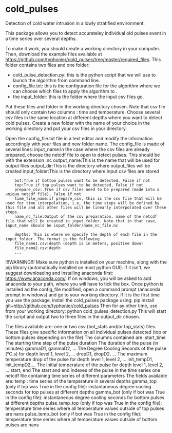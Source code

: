 # cold_pulses
 Detection of cold water intrusion in a lowly stratified environment.

 This package allows you to detect accurateley individual old pulses event in a time series over several depths.



To make it work, you should create a working directory in your computer.
Then, download the example files available at https://github.com/typhonier/cold_pulses/tree/master/required_files.
This folder contains two files and one folder:
- cold_pulse_detection.py: this is the python script that we will use to launch the algorithm from command line.
- config_file.txt: this is the configuration file for the algorithm where we can choose which files to apply the algorithm to .
- the input_folder: this is the folder where the input csv files go.

Put these files and folder in the working directory chosen.
Note that csv file should only contain two columns : time and temperature.
Choose several csv files in the same location at different depths where you want to detect cold pulses.
Create a new folder with the name of your choice in the working directory and put your csv files in your directory.

Open the config_file.txt file in a text editor and modify the information accordingly with your files and new folder name.
	The config_file is made of several lines:
		input_name:In the case where the csv files are already prepared, choose the netcdf file to open to detect pulses. This should be with the extension .nc
		output_name:This is the name that will be used for output files
		output_dir:This is the directory where output_files will be created
		input_folder:This is the directory where input csv files are stored

		bot:True if bottom pulses want to be detected, False if not
		top:True if top pulses want to be detected, False if not
		prepare_csv: True if csv files need to be prepared (made into a unique netcdf file), False if not
		time_file_name:if prepare_csv, this is the csv file that will be used for time interpolation, i.e. the time steps will be defined by this file and all other files will be linearly interpolated over these steps. 
		name_nc_file:Output of the csv preparation, name of the netcdf file that will be created in input_folder. Note that in that case, input_name should be input_folder/name_nc_file.nc

		depths: This is where we specify the depth of each file in the input folder. The format is the following
		file_name1.csv:depth (depth is in meters, positive down)
		file_name2.csv:depth 
		...
!!!WARNING!!!
Make sure python is installed on your machine, along with the pip library (automatically installed on most python GUI). 
If it isn't, we suggest downloading and installing anaconda first: https://www.anaconda.com/. If on windows, you will be asked to add anaconda to your path, where you will have to tick the box.
Once python is installed ad the config_file modified, open a command prompt (anaconda prompt in windows) and go to your working directory.
If it is the first time you use the package, install the cold_pulses package using:
	pip install git+http://github.com/typhonier/cold_pulses
Then for ay other time, use from your working directory:
	python cold_pulses_detection.py
This will start the script and output two to three files in the output_dir chosen.

The files available are:
	one or two csv (bot_stats and/or top_stats) files. These files give specific information on all individual pulses detected (top or bottom pulses depending on the file)
		The columns contained are:
			start_time						The starting time step of the pulse
			duration						The duration of the pulse (in minutes)
			gammaD1, gammaD2, ... 			The Degree Cooling Seconds of the pulse (°C.s) for depth level 1, level 2, ... 
			dropD1, dropD2, ... 			The maximum temperature drop of the pulse for depth level 1, level 2, ...
			init_tempD1, init_tempD2,...    The initial temperature of the pulse for depth level 1, level 2, ...
			start, end 						The start and end indexes of the pulse in the time series
	one netcdf file containing time series of different parameters
		The fields available are:
			temp : time series of the temperature in several depths
			gamma_top (only if top was True in the config file): instantaneous degree cooling seconds for top pulses at different depths
			gamma_bot (only if bot was True in the config file): instantaneous degree cooling seconds for bottom pulses at different depths
			pulse_temp_top (only if top was True in the config file): temperature time series where all temperature values outside of top pulses are nans
			pulse_temp_bot (only if bot was True in the config file): temperature time series where all temperature values outside of bottom pulses are nans

